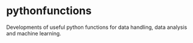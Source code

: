 # pythonfunctions
Developments of useful python functions for data handling, data analysis and machine learning.
